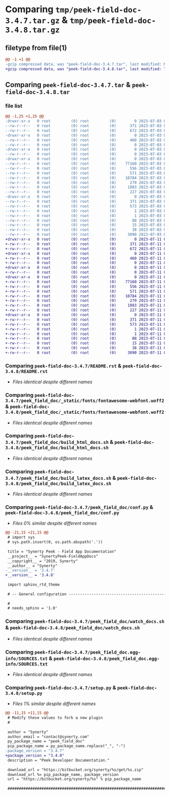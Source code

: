 # Comparing `tmp/peek-field-doc-3.4.7.tar.gz` & `tmp/peek-field-doc-3.4.8.tar.gz`

## filetype from file(1)

```diff
@@ -1 +1 @@
-gzip compressed data, was "peek-field-doc-3.4.7.tar", last modified: Mon Jul  3 08:33:23 2023, max compression
+gzip compressed data, was "peek-field-doc-3.4.8.tar", last modified: Tue Jul 11 02:52:29 2023, max compression
```

## Comparing `peek-field-doc-3.4.7.tar` & `peek-field-doc-3.4.8.tar`

### file list

```diff
@@ -1,25 +1,25 @@
-drwxr-xr-x   0 root         (0) root         (0)        0 2023-07-03 08:33:23.488174 peek-field-doc-3.4.7/
--rw-r--r--   0 root         (0) root         (0)      371 2023-07-03 08:33:23.488174 peek-field-doc-3.4.7/PKG-INFO
--rw-r--r--   0 root         (0) root         (0)      672 2023-07-03 08:32:05.000000 peek-field-doc-3.4.7/README.rst
-drwxr-xr-x   0 root         (0) root         (0)        0 2023-07-03 08:33:23.487174 peek-field-doc-3.4.7/peek_field_doc/
--rw-r--r--   0 root         (0) root         (0)      460 2023-07-03 08:32:05.000000 peek-field-doc-3.4.7/peek_field_doc/PlatformDependencyTest.py
--rw-r--r--   0 root         (0) root         (0)        0 2023-07-03 08:33:23.000000 peek-field-doc-3.4.7/peek_field_doc/__init__.py
-drwxr-xr-x   0 root         (0) root         (0)        0 2023-07-03 08:33:23.488174 peek-field-doc-3.4.7/peek_field_doc/_static/
--rw-r--r--   0 root         (0) root         (0)        0 2023-07-03 08:32:05.000000 peek-field-doc-3.4.7/peek_field_doc/_static/.gitkeep
-drwxr-xr-x   0 root         (0) root         (0)        0 2023-07-03 08:33:23.488174 peek-field-doc-3.4.7/peek_field_doc/_static/fonts/
--rw-r--r--   0 root         (0) root         (0)    77160 2023-07-03 08:32:05.000000 peek-field-doc-3.4.7/peek_field_doc/_static/fonts/fontawesome-webfont.woff2
--rw-r--r--   0 root         (0) root         (0)      556 2023-07-03 08:32:05.000000 peek-field-doc-3.4.7/peek_field_doc/build_html_docs.sh
--rw-r--r--   0 root         (0) root         (0)      571 2023-07-03 08:32:05.000000 peek-field-doc-3.4.7/peek_field_doc/build_latex_docs.sh
--rw-r--r--   0 root         (0) root         (0)    10784 2023-07-03 08:33:23.000000 peek-field-doc-3.4.7/peek_field_doc/conf.py
--rw-r--r--   0 root         (0) root         (0)      279 2023-07-03 08:32:05.000000 peek-field-doc-3.4.7/peek_field_doc/index.rst
--rw-r--r--   0 root         (0) root         (0)     1083 2023-07-03 08:32:05.000000 peek-field-doc-3.4.7/peek_field_doc/watch_docs.sh
--rw-r--r--   0 root         (0) root         (0)      227 2023-07-03 08:32:05.000000 peek-field-doc-3.4.7/peek_field_doc/welcome.rst
-drwxr-xr-x   0 root         (0) root         (0)        0 2023-07-03 08:33:23.488174 peek-field-doc-3.4.7/peek_field_doc.egg-info/
--rw-r--r--   0 root         (0) root         (0)      371 2023-07-03 08:33:23.000000 peek-field-doc-3.4.7/peek_field_doc.egg-info/PKG-INFO
--rw-r--r--   0 root         (0) root         (0)      573 2023-07-03 08:33:23.000000 peek-field-doc-3.4.7/peek_field_doc.egg-info/SOURCES.txt
--rw-r--r--   0 root         (0) root         (0)        1 2023-07-03 08:33:23.000000 peek-field-doc-3.4.7/peek_field_doc.egg-info/dependency_links.txt
--rw-r--r--   0 root         (0) root         (0)        1 2023-07-03 08:33:23.000000 peek-field-doc-3.4.7/peek_field_doc.egg-info/not-zip-safe
--rw-r--r--   0 root         (0) root         (0)       88 2023-07-03 08:33:23.000000 peek-field-doc-3.4.7/peek_field_doc.egg-info/requires.txt
--rw-r--r--   0 root         (0) root         (0)       15 2023-07-03 08:33:23.000000 peek-field-doc-3.4.7/peek_field_doc.egg-info/top_level.txt
--rw-r--r--   0 root         (0) root         (0)       38 2023-07-03 08:33:23.488174 peek-field-doc-3.4.7/setup.cfg
--rw-r--r--   0 root         (0) root         (0)     3090 2023-07-03 08:33:23.000000 peek-field-doc-3.4.7/setup.py
+drwxr-xr-x   0 root         (0) root         (0)        0 2023-07-11 02:52:29.457054 peek-field-doc-3.4.8/
+-rw-r--r--   0 root         (0) root         (0)      371 2023-07-11 02:52:29.457054 peek-field-doc-3.4.8/PKG-INFO
+-rw-r--r--   0 root         (0) root         (0)      672 2023-07-11 02:51:11.000000 peek-field-doc-3.4.8/README.rst
+drwxr-xr-x   0 root         (0) root         (0)        0 2023-07-11 02:52:29.456054 peek-field-doc-3.4.8/peek_field_doc/
+-rw-r--r--   0 root         (0) root         (0)      460 2023-07-11 02:51:11.000000 peek-field-doc-3.4.8/peek_field_doc/PlatformDependencyTest.py
+-rw-r--r--   0 root         (0) root         (0)        0 2023-07-11 02:52:29.000000 peek-field-doc-3.4.8/peek_field_doc/__init__.py
+drwxr-xr-x   0 root         (0) root         (0)        0 2023-07-11 02:52:29.457054 peek-field-doc-3.4.8/peek_field_doc/_static/
+-rw-r--r--   0 root         (0) root         (0)        0 2023-07-11 02:51:11.000000 peek-field-doc-3.4.8/peek_field_doc/_static/.gitkeep
+drwxr-xr-x   0 root         (0) root         (0)        0 2023-07-11 02:52:29.457054 peek-field-doc-3.4.8/peek_field_doc/_static/fonts/
+-rw-r--r--   0 root         (0) root         (0)    77160 2023-07-11 02:51:11.000000 peek-field-doc-3.4.8/peek_field_doc/_static/fonts/fontawesome-webfont.woff2
+-rw-r--r--   0 root         (0) root         (0)      556 2023-07-11 02:51:11.000000 peek-field-doc-3.4.8/peek_field_doc/build_html_docs.sh
+-rw-r--r--   0 root         (0) root         (0)      571 2023-07-11 02:51:11.000000 peek-field-doc-3.4.8/peek_field_doc/build_latex_docs.sh
+-rw-r--r--   0 root         (0) root         (0)    10784 2023-07-11 02:52:29.000000 peek-field-doc-3.4.8/peek_field_doc/conf.py
+-rw-r--r--   0 root         (0) root         (0)      279 2023-07-11 02:51:11.000000 peek-field-doc-3.4.8/peek_field_doc/index.rst
+-rw-r--r--   0 root         (0) root         (0)     1083 2023-07-11 02:51:11.000000 peek-field-doc-3.4.8/peek_field_doc/watch_docs.sh
+-rw-r--r--   0 root         (0) root         (0)      227 2023-07-11 02:51:11.000000 peek-field-doc-3.4.8/peek_field_doc/welcome.rst
+drwxr-xr-x   0 root         (0) root         (0)        0 2023-07-11 02:52:29.456054 peek-field-doc-3.4.8/peek_field_doc.egg-info/
+-rw-r--r--   0 root         (0) root         (0)      371 2023-07-11 02:52:29.000000 peek-field-doc-3.4.8/peek_field_doc.egg-info/PKG-INFO
+-rw-r--r--   0 root         (0) root         (0)      573 2023-07-11 02:52:29.000000 peek-field-doc-3.4.8/peek_field_doc.egg-info/SOURCES.txt
+-rw-r--r--   0 root         (0) root         (0)        1 2023-07-11 02:52:29.000000 peek-field-doc-3.4.8/peek_field_doc.egg-info/dependency_links.txt
+-rw-r--r--   0 root         (0) root         (0)        1 2023-07-11 02:52:29.000000 peek-field-doc-3.4.8/peek_field_doc.egg-info/not-zip-safe
+-rw-r--r--   0 root         (0) root         (0)       88 2023-07-11 02:52:29.000000 peek-field-doc-3.4.8/peek_field_doc.egg-info/requires.txt
+-rw-r--r--   0 root         (0) root         (0)       15 2023-07-11 02:52:29.000000 peek-field-doc-3.4.8/peek_field_doc.egg-info/top_level.txt
+-rw-r--r--   0 root         (0) root         (0)       38 2023-07-11 02:52:29.457054 peek-field-doc-3.4.8/setup.cfg
+-rw-r--r--   0 root         (0) root         (0)     3090 2023-07-11 02:52:29.000000 peek-field-doc-3.4.8/setup.py
```

### Comparing `peek-field-doc-3.4.7/README.rst` & `peek-field-doc-3.4.8/README.rst`

 * *Files identical despite different names*

### Comparing `peek-field-doc-3.4.7/peek_field_doc/_static/fonts/fontawesome-webfont.woff2` & `peek-field-doc-3.4.8/peek_field_doc/_static/fonts/fontawesome-webfont.woff2`

 * *Files identical despite different names*

### Comparing `peek-field-doc-3.4.7/peek_field_doc/build_html_docs.sh` & `peek-field-doc-3.4.8/peek_field_doc/build_html_docs.sh`

 * *Files identical despite different names*

### Comparing `peek-field-doc-3.4.7/peek_field_doc/build_latex_docs.sh` & `peek-field-doc-3.4.8/peek_field_doc/build_latex_docs.sh`

 * *Files identical despite different names*

### Comparing `peek-field-doc-3.4.7/peek_field_doc/conf.py` & `peek-field-doc-3.4.8/peek_field_doc/conf.py`

 * *Files 0% similar despite different names*

```diff
@@ -21,15 +21,15 @@
 # import sys
 # sys.path.insert(0, os.path.abspath('.'))
 
 title = "Synerty Peek - Field App Documentation"
 __project__ = "SynertyPeek-FieldAppDocs"
 __copyright__ = "2019, Synerty"
 __author__ = "Synerty"
-__version__ = '3.4.7'
+__version__ = '3.4.8'
 
 import sphinx_rtd_theme
 
 # -- General configuration ------------------------------------------------
 
 #
 # needs_sphinx = '1.0'
```

### Comparing `peek-field-doc-3.4.7/peek_field_doc/watch_docs.sh` & `peek-field-doc-3.4.8/peek_field_doc/watch_docs.sh`

 * *Files identical despite different names*

### Comparing `peek-field-doc-3.4.7/peek_field_doc.egg-info/SOURCES.txt` & `peek-field-doc-3.4.8/peek_field_doc.egg-info/SOURCES.txt`

 * *Files identical despite different names*

### Comparing `peek-field-doc-3.4.7/setup.py` & `peek-field-doc-3.4.8/setup.py`

 * *Files 1% similar despite different names*

```diff
@@ -11,15 +11,15 @@
 # Modify these values to fork a new plugin
 #
 
 author = "Synerty"
 author_email = "contact@synerty.com"
 py_package_name = "peek_field_doc"
 pip_package_name = py_package_name.replace("_", "-")
-package_version = "3.4.7"
+package_version = "3.4.8"
 description = "Peek Developer Documentation."
 
 download_url = "https://bitbucket.org/synerty/%s/get/%s.zip"
 download_url %= pip_package_name, package_version
 url = "https://bitbucket.org/synerty/%s" % pip_package_name
 
 ###############################################################################
```

